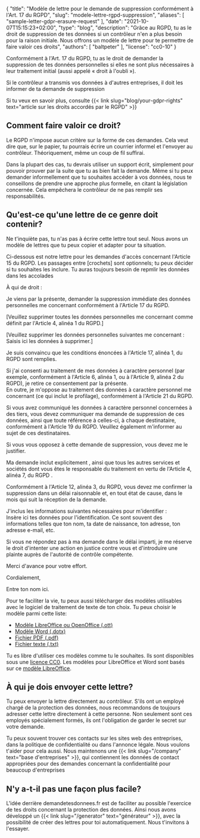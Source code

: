 {
    "title": "Modèle de lettre pour le demande de suppression conformément à l'Art. 17 du RGPD",
    "slug": "modele-lettre-rgpd-suppression",
    "aliases": [ "sample-letter-gdpr-erasure-request" ],
    "date": "2021-10-07T15:15:23+02:00",
    "type": "blog",
    "description": "Grâce au RGPD, tu as le droit de suppression de tes données si un contrôleur n'en a plus besoin pour la raison initiale. Nous offrons un modèle de lettre pour te permettre de faire valoir ces droits",
    "authors": [ "baltpeter" ],
    "license": "cc0-10"
}

Conformément à l'Art. 17 du RGPD, tu as le droit de demander la suppression de tes données personnelles si elles ne sont plus nécessaires à leur traitement initial (aussi appelé « droit à l'oubli »).

Si le contrôleur a transmis vos données à d'autres entreprises, il doit les informer de ta demande de suppression

Si tu veux en savoir plus, consulte {{< link slug="blog/your-gdpr-rights" text="article sur les droits accordés par le RGPD" >}}


## Comment faire valoir ce droit?

Le RGPD n'impose aucun critère sur la forme de ces demandes. Cela veut dire que, sur le papier, tu pourrais écrire un courrier informel et l'envoyer au contrôleur. Théoriquement, même un coup de fil suffirai.

Dans la plupart des cas, tu devrais utiliser un support écrit, simplement pour pouvoir prouver par la suite que tu as bien fait la demande. Même si tu peux demander informellement que tu souhaites accéder à vos données, nous te conseillons de prendre une approche plus formelle, en citant la législation concernée. Cela empêchera le contrôleur de ne pas remplir ses responsabilités.

## Qu'est-ce qu'une lettre de ce genre doit contenir?

Ne t'inquiète pas, tu n'as pas à écrire cette lettre tout seul. Nous avons un modèle de lettres que tu peux copier et adapter pour ta situation.

Ci-dessous est notre lettre pour les demandes d'accès concernant l'Article 15 du RGPD. Les passages entre [crochets] sont optionnels; tu peux décider si tu souhaites les inclure. Tu auras toujours besoin de repmlir les données dans les <span class="blog-letter-fill-in">accolades</span>

<div class="blog-letter">
<p>À qui de droit :</p>

<p>Je viens par la présente, demander la suppression immédiate des données personnelles me concernant conformément à l'Article 17 du RGPD.</p>

<p>[Veuillez supprimer toutes les données personnelles me concernant comme définit par l'Article 4, alinéa 1 du RGPD.]</p>

<p>[Veuillez supprimer les données personnelles suivantes me concernant :<br>
<span class="blog-letter-fill-in">Saisis ici les données à supprimer.</span>]</p>

<p>Je suis convaincu que les conditions énoncées à l'Article 17, alinéa 1, du RGPD sont remplies.</p>

<p>Si j'ai consenti au traitement de mes données à caractère personnel (par exemple, conformément à l'Article 6, alinéa 1, ou à l'Article 9, alinéa 2 du RGPD), je retire ce consentement par la présente.<br>
En outre, je m'oppose au traitement des données à caractère personnel me concernant (ce qui inclut le profilage), conformément à l'Article 21 du RGPD.</p>

<p>Si vous avez communiqué les données à caractère personnel concernées à des tiers, vous devez communiquer ma demande de suppression de ces données, ainsi que toute référence à celles-ci, à chaque destinataire, conformément à l'Article 19 du RGPD. Veuillez également m'informer au sujet de ces destinataires.</p>

<p>Si vous vous opposez à cette demande de suppression, vous devez me le justifier.</p>

<p>Ma demande inclut explicitement , ainsi que tous les autres services et sociétés dont vous êtes le responsable du traitement en vertu de l'Article 4, alinéa 7, du RGPD .</p>

<p>Conformément à l'Article 12, alinéa 3, du RGPD, vous devez me confirmer la suppression dans un délai raisonnable et, en tout état de cause, dans le mois qui suit la réception de la demande.</p>

<p>J'inclus les informations suivantes nécessaires pour m'identifier :<br>
<span class="blog-letter-fill-in">Insère ici tes données pour l'identification. Ce sont souvent des informations telles que ton nom, ta date de naissance, ton adresse, ton adresse e-mail, etc.</span></p>

<p>Si vous ne répondez pas à ma demande dans le délai imparti, je me réserve le droit d'intenter une action en justice contre vous et d'introduire une plainte auprès de l'autorité de contrôle compétente.</p>

<p>Merci d'avance pour votre effort.</p>

<p>Cordialement,</p>

<p><span class="blog-letter-fill-in">Entre ton nom ici.</span></p>
</div>

Pour te faciliter la vie, tu peux aussi télécharger des modèles utilisables avec le logiciel de traitement de texte de ton choix.
Tu peux choisir le modèle parmi cette liste:

* [Modèle LibreOffice ou OpenOffice (.ott)](/downloads/modele-lettre-rdpd-suppression-demandetesdonnees.fr.ott)
* [Modèle Word (.dotx)](/downloads/modele-lettre-rdpd-suppression-demandetesdonnees.fr.dotx)
* [Fichier PDF (.pdf)](/downloads/modele-lettre-rdpd-suppression-demandetesdonnees.fr.pdf)
* [Fichier texte (.txt)](/downloads/modele-lettre-rdpd-suppression-demandetesdonnees.fr.txt)

Tu es libre d'utiliser ces modèles comme tu le souhaites. Ils sont disponibles sous une [licence CC0](https://creativecommons.org/publicdomain/zero/1.0/deed.fr/). Les modèles pour LibreOffice et Word sont basés sur ce [modèle LibreOffice](https://extensions.libreoffice.org/templates/geschaeftsbrief-din-5008-2011-b-a4-ib).

## À qui je dois envoyer cette lettre?

Tu peux envoyer la lettre directement au contrôleur. S'ils ont un employé chargé de la protection des données, nous recommandons de toujours adresser cette lettre directement à cette personne. Non seulement sont ces employés spécialement formés, ils ont l'obligation de garder le secret sur votre demande.

Tu peux souvent trouver ces contacts sur les sites web des entreprises, dans la politique de confidentialité ou dans l'annonce légale. Nous voulons t'aider pour cela aussi. Nous maintenons une {{< link slug="/company" text="base d'entreprises" >}}, qui contiennent les données de contact appropriées pour des demandes concernant la confidentialité pour beaucoup d'entreprises

## N'y a-t-il pas une façon plus facile?

L'idée derrière demandetesdonnees.fr est de faciliter au possible l'exercice de tes droits concernant la protection des données. Ainsi nous avons développé un {{< link slug="/generator" text="générateur" >}}, avec la possibilité de créer des lettres pour toi automatiquement. Nous t'invitons à l'essayer.
